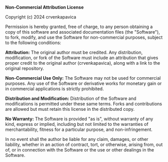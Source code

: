 <b>Non-Commercial Attribution License</b>

Copyright (c) 2024 crvenkapavica

Permission is hereby granted, free of charge, to any person obtaining a copy of this software and associated documentation files (the "Software"), to fork, modify, and use the Software for non-commercial purposes, subject to the following conditions:



<b>Attribution:</b> The original author must be credited. Any distribution, modification, or fork of the Software must include an attribution that gives proper credit to the original author (crvenkapavica), along with a link to the original repository.



<b>Non-Commercial Use Only:</b> The Software may not be used for commercial purposes. Any use of the Software or derivative works for monetary gain or in commercial applications is strictly prohibited.



<b>Distribution and Modification:</b> Distribution of the Software and modifications is permitted under these same terms. Forks and contributions are allowed but must retain this license in the distributed copy.



<b>No Warranty:</b> The Software is provided "as is", without warranty of any kind, express or implied, including but not limited to the warranties of merchantability, fitness for a particular purpose, and non-infringement. 

In no event shall the author be liable for any claim, damages, or other liability, whether in an action of contract, tort, or otherwise, arising from, out of, or in connection with the Software or the use or other dealings in the Software.
